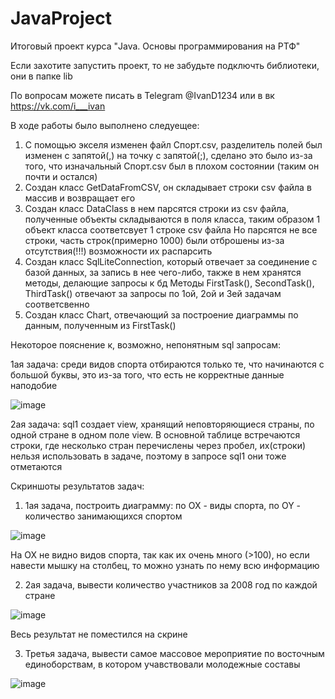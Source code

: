 # JavaProject
Итоговый проект курса "Java. Основы программирования на РТФ"

Если захотите запустить проект, то не забудьте подключть библиотеки, они в папке lib

По вопросам можете писать в Telegram @IvanD1234 или в вк https://vk.com/i___ivan

В ходе работы было выполнено следуещее:
1) С помощью экселя изменен файл Спорт.csv, разделитель полей был изменен с запятой(,) на точку с запятой(;), сделано это было из-за того, что изначальный Спорт.csv был в плохом состоянии (таким он почти и остался)
2) Создан класс GetDataFromCSV, он складывает строки csv файла в массив и возвращает его
3) Создан класс DataClass в нем парсятся строки из csv файла, полученные объекты складываются в поля класса, таким образом 1 объект класса соответсвует 1 строке csv файла
Но парсятся не все строки, часть строк(примерно 1000) были отброшены из-за отсутствия(!!!) возможности их распарсить
4) Создан класс SqlLiteConnection, который отвечает за соединение с базой данных, за запись в нее чего-либо, также в нем хранятся методы, делающие запросы к бд
Методы FirstTask(), SecondTask(), ThirdTask() отвечают за запросы по 1ой, 2ой и 3ей задачам соответсвенно
5) Создан класс Chart, отвечающий за построение диаграммы по данным, полученным из FirstTask()

Некоторое пояснение к, возможно, непонятным sql запросам:

1ая задача: среди видов спорта отбираются только те, что начинаются с большой буквы, это из-за того, что есть не корректные данные наподобие

![image](https://user-images.githubusercontent.com/84563445/147372826-ab9fb644-12c9-4da0-a942-80a18cd2ea81.png)

2ая задача: sql1 создает view, хранящий неповторяющиеся страны, по одной стране в одном поле view. В основной таблице встречаются строки, где несколько стран перечислены через пробел, их(строки) нельзя использовать в задаче, поэтому в запросе sql1 они тоже отметаются


Скриншоты результатов задач:
1) 1ая задача, построить диаграмму: по OX - виды спорта, по OY - количество занимающихся спортом

![image](https://user-images.githubusercontent.com/84563445/147373014-7e2353e8-e4ed-416e-b41d-83cbe47ff0ea.png)

На OX не видно видов спорта, так как их очень много (>100), но если навести мышку на столбец, то можно узнать по нему всю информацию

2) 2ая задача, вывести количество участников за 2008 год по каждой стране

![image](https://user-images.githubusercontent.com/84563445/147373048-8918b6bd-5711-4367-9f80-c40d89cd9bbe.png)

Весь результат не поместился на скрине

3) Третья задача, вывести самое массовое мероприятие по восточным единоборствам, в котором учавствовали молодежные составы

![image](https://user-images.githubusercontent.com/84563445/147373116-b0efa556-5832-4fea-ab73-cf3e06ce0433.png)






